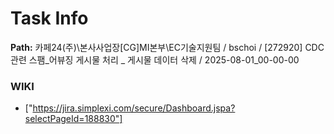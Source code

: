 # Task Info

**Path:** 카페24(주)\본사사업장\[CG]MI본부\EC기술지원팀 / bschoi / [272920] CDC관련 스팸_어뷰징 게시물 처리 _ 게시물 데이터 삭제 / 2025-08-01_00-00-00

### WIKI
- ["https://jira.simplexi.com/secure/Dashboard.jspa?selectPageId=188830"]

